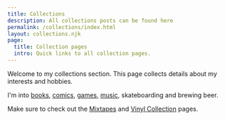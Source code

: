 ```yaml
---
title: Collections
description: All collections posts can be found here
permalink: /collections/index.html
layout: collections.njk
page:
  title: Collection pages
  intro: Quick links to all collection pages.
---
```


Welcome to my collections section. This page collects details about my interests and hobbies.

I'm into [books](/bookshelf/), [comics](/comics/), [games](/gameshelf/), [music](/recordshelf/), skateboarding and brewing beer.

Make sure to check out the [Mixtapes](/mixtapes/) and [Vinyl Collection](/recordshelf/) pages.